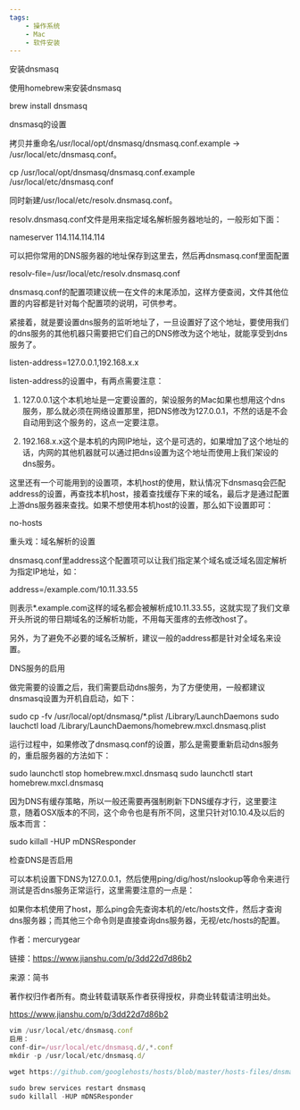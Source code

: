 ```yaml
---
tags:
    - 操作系统
    - Mac
    - 软件安装
---
```


安装dnsmasq

使用homebrew来安装dnsmasq

brew install dnsmasq


dnsmasq的设置

拷贝并重命名/usr/local/opt/dnsmasq/dnsmasq.conf.example -> /usr/local/etc/dnsmasq.conf。

cp /usr/local/opt/dnsmasq/dnsmasq.conf.example /usr/local/etc/dnsmasq.conf


同时新建/usr/local/etc/resolv.dnsmasq.conf。

resolv.dnsmasq.conf文件是用来指定域名解析服务器地址的，一般形如下面：

nameserver  114.114.114.114


可以把你常用的DNS服务器的地址保存到这里去，然后再dnsmasq.conf里面配置

resolv-file=/usr/local/etc/resolv.dnsmasq.conf


dnsmasq.conf的配置项建议统一在文件的末尾添加，这样方便查阅，文件其他位置的内容都是针对每个配置项的说明，可供参考。

紧接着，就是要设置dns服务的监听地址了，一旦设置好了这个地址，要使用我们的dns服务的其他机器只需要把它们自己的DNS修改为这个地址，就能享受到dns服务了。

listen-address=127.0.0.1,192.168.x.x


listen-address的设置中，有两点需要注意：

1. 127.0.0.1这个本机地址是一定要设置的，架设服务的Mac如果也想用这个dns服务，那么就必须在网络设置那里，把DNS修改为127.0.0.1，不然的话是不会自动用到这个服务的，这点一定要注意。

1. 192.168.x.x这个是本机的内网IP地址，这个是可选的，如果增加了这个地址的话，内网的其他机器就可以通过把dns设置为这个地址而使用上我们架设的dns服务。

这里还有一个可能用到的设置项，本机host的使用，默认情况下dnsmasq会匹配address的设置，再查找本机host，接着查找缓存下来的域名，最后才是通过配置上游dns服务器来查找。如果不想使用本机host的设置，那么如下设置即可：

no-hosts


重头戏：域名解析的设置

dnsmasq.conf里address这个配置项可以让我们指定某个域名或泛域名固定解析为指定IP地址，如：

address=/example.com/10.11.33.55


则表示*.example.com这样的域名都会被解析成10.11.33.55，这就实现了我们文章开头所说的带日期域名的泛解析功能，不用每天蛋疼的去修改host了。

另外，为了避免不必要的域名泛解析，建议一般的address都是针对全域名来设置。

DNS服务的启用

做完需要的设置之后，我们需要启动dns服务，为了方便使用，一般都建议dnsmasq设置为开机自启动，如下：

sudo cp -fv /usr/local/opt/dnsmasq/*.plist /Library/LaunchDaemons
sudo lauchctl load /Library/LaunchDaemons/homebrew.mxcl.dnsmasq.plist


运行过程中，如果修改了dnsmasq.conf的设置，那么是需要重新启动dns服务的，重启服务器的方法如下：

sudo launchctl stop homebrew.mxcl.dnsmasq
sudo launchctl start homebrew.mxcl.dnsmasq


因为DNS有缓存策略，所以一般还需要再强制刷新下DNS缓存才行，这里要注意，随着OSX版本的不同，这个命令也是有所不同，这里只针对10.10.4及以后的版本而言：

sudo killall -HUP mDNSResponder  


检查DNS是否启用

可以本机设置下DNS为127.0.0.1，然后使用ping/dig/host/nslookup等命令来进行测试是否dns服务正常运行，这里需要注意的一点是：

如果你本机使用了host，那么ping会先查询本机的/etc/hosts文件，然后才查询dns服务器；而其他三个命令则是直接查询dns服务器，无视/etc/hosts的配置。





作者：mercurygear

链接：https://www.jianshu.com/p/3dd22d7d86b2

来源：简书

著作权归作者所有。商业转载请联系作者获得授权，非商业转载请注明出处。



https://www.jianshu.com/p/3dd22d7d86b2



```javascript
vim /usr/local/etc/dnsmasq.conf
启用：
conf-dir=/usr/local/etc/dnsmasq.d/,*.conf
mkdir -p /usr/local/etc/dnsmasq.d/

wget https://github.com/googlehosts/hosts/blob/master/hosts-files/dnsmasq.conf -O /usr/local/etc/dnsmasq.d/hosts.conf

sudo brew services restart dnsmasq
sudo killall -HUP mDNSResponder

```




